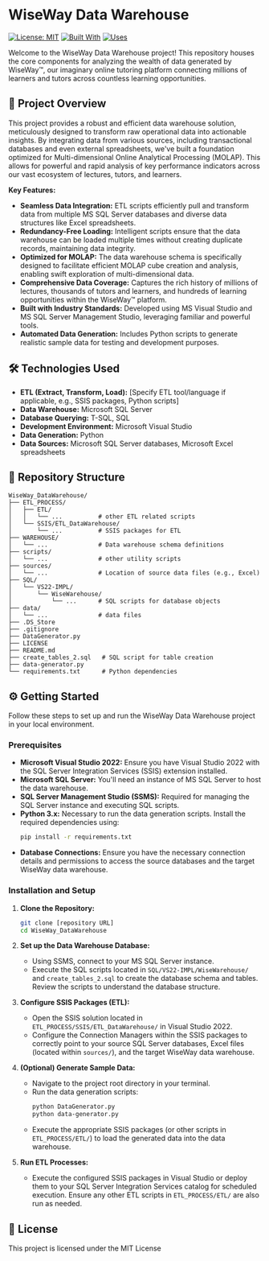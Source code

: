 # WiseWay Data Warehouse

[![License: MIT](https://img.shields.io/badge/License-MIT-yellow.svg)](https://opensource.org/licenses/MIT)
[![Built With](https://img.shields.io/badge/Built%20with-MS%20Visual%20Studio-blue)](https://visualstudio.microsoft.com/)
[![Uses](https://img.shields.io/badge/Uses-MS%20SQL%20Server-brightgreen)](https://www.microsoft.com/en-us/sql-server/)

Welcome to the WiseWay Data Warehouse project! This repository houses the core components for analyzing the wealth of data generated by WiseWay™, our imaginary online tutoring platform connecting millions of learners and tutors across countless learning opportunities.

## 🚀 Project Overview

This project provides a robust and efficient data warehouse solution, meticulously designed to transform raw operational data into actionable insights. By integrating data from various sources, including transactional databases and even external spreadsheets, we've built a foundation optimized for Multi-dimensional Online Analytical Processing (MOLAP). This allows for powerful and rapid analysis of key performance indicators across our vast ecosystem of lectures, tutors, and learners.

**Key Features:**

* **Seamless Data Integration:** ETL scripts efficiently pull and transform data from multiple MS SQL Server databases and diverse data structures like Excel spreadsheets.
* **Redundancy-Free Loading:** Intelligent scripts ensure that the data warehouse can be loaded multiple times without creating duplicate records, maintaining data integrity.
* **Optimized for MOLAP:** The data warehouse schema is specifically designed to facilitate efficient MOLAP cube creation and analysis, enabling swift exploration of multi-dimensional data.
* **Comprehensive Data Coverage:** Captures the rich history of millions of lectures, thousands of tutors and learners, and hundreds of learning opportunities within the WiseWay™ platform.
* **Built with Industry Standards:** Developed using MS Visual Studio and MS SQL Server Management Studio, leveraging familiar and powerful tools.
* **Automated Data Generation:** Includes Python scripts to generate realistic sample data for testing and development purposes.

## 🛠️ Technologies Used

* **ETL (Extract, Transform, Load):** [Specify ETL tool/language if applicable, e.g., SSIS packages, Python scripts]
* **Data Warehouse:** Microsoft SQL Server
* **Database Querying:** T-SQL, SQL
* **Development Environment:** Microsoft Visual Studio
* **Data Generation:** Python
* **Data Sources:** Microsoft SQL Server databases, Microsoft Excel spreadsheets

## 📂 Repository Structure
```
WiseWay_DataWarehouse/
├── ETL_PROCESS/
│   ├── ETL/
│   │   └── ...          # other ETL related scripts
│   └── SSIS/ETL_DataWarehouse/
│       └── ...          # SSIS packages for ETL
├── WAREHOUSE/
│   └── ...              # Data warehouse schema definitions
├── scripts/
│   └── ...              # other utility scripts
├── sources/
│   └── ...              # Location of source data files (e.g., Excel)
├── SQL/
│   └── VS22-IMPL/
│       └── WiseWarehouse/
│           └── ...      # SQL scripts for database objects
├── data/
│   └── ...              # data files
├── .DS_Store
├── .gitignore
├── DataGenerator.py
├── LICENSE
├── README.md
├── create_tables_2.sql   # SQL script for table creation
├── data-generator.py
└── requirements.txt      # Python dependencies
```

## ⚙️ Getting Started

Follow these steps to set up and run the WiseWay Data Warehouse project in your local environment.

### Prerequisites

* **Microsoft Visual Studio 2022:** Ensure you have Visual Studio 2022 with the SQL Server Integration Services (SSIS) extension installed.
* **Microsoft SQL Server:** You'll need an instance of MS SQL Server to host the data warehouse.
* **SQL Server Management Studio (SSMS):** Required for managing the SQL Server instance and executing SQL scripts.
* **Python 3.x:** Necessary to run the data generation scripts. Install the required dependencies using:
    ```bash
    pip install -r requirements.txt
    ```
* **Database Connections:** Ensure you have the necessary connection details and permissions to access the source databases and the target WiseWay data warehouse.

### Installation and Setup

1.  **Clone the Repository:**
    ```bash
    git clone [repository URL]
    cd WiseWay_DataWarehouse
    ```

2.  **Set up the Data Warehouse Database:**
    * Using SSMS, connect to your MS SQL Server instance.
    * Execute the SQL scripts located in `SQL/VS22-IMPL/WiseWarehouse/` and `create_tables_2.sql` to create the database schema and tables. Review the scripts to understand the database structure.

3.  **Configure SSIS Packages (ETL):**
    * Open the SSIS solution located in `ETL_PROCESS/SSIS/ETL_DataWarehouse/` in Visual Studio 2022.
    * Configure the Connection Managers within the SSIS packages to correctly point to your source SQL Server databases, Excel files (located within `sources/`), and the target WiseWay data warehouse.

4.  **(Optional) Generate Sample Data:**
    * Navigate to the project root directory in your terminal.
    * Run the data generation scripts:
        ```bash
        python DataGenerator.py
        python data-generator.py
        ```
    * Execute the appropriate SSIS packages (or other scripts in `ETL_PROCESS/ETL/`) to load the generated data into the data warehouse.

5.  **Run ETL Processes:**
    * Execute the configured SSIS packages in Visual Studio or deploy them to your SQL Server Integration Services catalog for scheduled execution. Ensure any other ETL scripts in `ETL_PROCESS/ETL/` are also run as needed.

## 📄 License

This project is licensed under the MIT License

